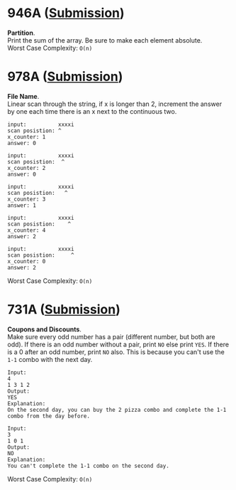 # 946A ([Submission](https://codeforces.com/problemset/submission/946/44760181))
**Partition**.\
Print the sum of the array. Be sure to make each element absolute.\
Worst Case Complexity: `O(n)`

# 978A ([Submission](https://codeforces.com/problemset/submission/978/44760581))
**File Name**.\
Linear scan through the string, if x is longer than 2, increment the answer by one each time there is an x next to the continuous two.
```
input:          xxxxi
scan posistion: ^
x_counter: 1
answer: 0

input:          xxxxi
scan posistion:  ^
x_counter: 2
answer: 0

input:          xxxxi
scan posistion:   ^
x_counter: 3
answer: 1

input:          xxxxi
scan posistion:    ^
x_counter: 4
answer: 2

input:          xxxxi
scan posistion:     ^
x_counter: 0
answer: 2
```
Worst Case Complexity: `O(n)`

# 731A ([Submission](https://codeforces.com/contest/731/submission/44468347))
**Coupons and Discounts**.\
Make sure every odd number has a pair (different number, but both are odd). If there is an odd number without a pair, print `NO` else print `YES`. If there is a 0 after an odd number, print `NO` also. This is because you can't use the `1-1` combo with the next day.
```
Input:
4
1 3 1 2
Output:
YES
Explanation:
On the second day, you can buy the 2 pizza combo and complete the 1-1 combo from the day before.

Input:
3
1 0 1
Output:
NO
Explanation:
You can't complete the 1-1 combo on the second day.
```
Worst Case Complexity: `O(n)`
